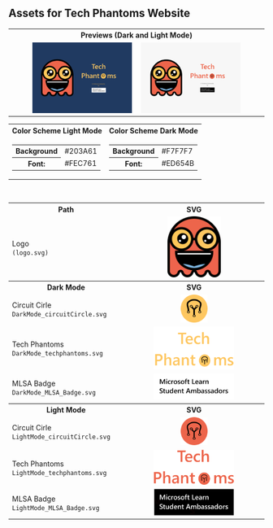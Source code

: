 ## Assets for Tech Phantoms Website
<table>
<th>Previews (Dark and Light Mode)</th>
<tr><td><center><img src="./DarkMode_Preview.svg" width=40%> &nbsp;&nbsp;&nbsp;  <img src="./LightMode_Preview.svg" width=40%></center></td></tr>

</table>

<table>
<th>Color Scheme Light Mode</th>
<th>Color Scheme Dark  Mode</th>
<tr><td>
<table>
<tr>
<th>Background</th><td> #203A61</td></tr><tr><th> Font:</th><td>#FEC761</td></tr>
</table>
</td>
<td>
<table>
<tr>
<th>Background</th><td> #F7F7F7</td></tr><tr><th> Font:</th><td>#ED654B</td></tr>
</table>
</td>
</tr>

</table>

</center>
<br/>

<table>
<th>Path</th>
<th>SVG</th>
<tr> 

<td>Logo <br/><code>(logo.svg)</code></td>
<td><center><img src="./logo.svg" width=40%></center></td>

</tr>
<th>Dark Mode</th>
<th>SVG</th>
<tr> 

<td>Circuit Cirle <code>DarkMode_circuitCircle.svg</code></td>
<td><center><img src="./DarkMode_circuitCircle.svg" width=20%></center></td>

</tr>
<tr> 

<td>Tech Phantoms<br/><code>DarkMode_techphantoms.svg</code></td>
<td><center><img src="./DarkMode_techphantoms.svg" width=60%></center></td>

</tr>
<tr> 

<td>MLSA Badge<br/><code>DarkMode_MLSA_Badge.svg</code></td>
<td><center><img src="./DarkMode_MLSA_Badge.svg" width=60%></center></td>

</tr>
<th>Light Mode</th>
<th>SVG</th>
<tr> 

<td>Circuit Cirle <code>LightMode_circuitCircle.svg</code></td>
<td><center><img src="./LightMode_circuitCircle.svg" width=20%></center></td>

</tr>
<tr> 

<td>Tech Phantoms<br/><code>LightMode_techphantoms.svg</code></td>
<td><center><img src="./LightMode_techphantoms.svg" width=60%></center></td>

</tr>
<tr> 

<td>MLSA Badge<br/><code>LightMode_MLSA_Badge.svg</code></td>
<td><center><img src="./LightMode_MLSA_Badge.svg" width=60%></center></td>

</tr>
</table>
